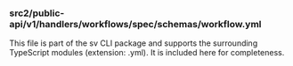 ### src2/public-api/v1/handlers/workflows/spec/schemas/workflow.yml

This file is part of the sv CLI package and supports the surrounding TypeScript modules (extension: .yml). It is included here for completeness.